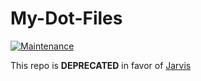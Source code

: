 # My-Dot-Files

[![Maintenance](https://img.shields.io/badge/Maintained%3F-no-red.svg)](https://github.com/Armour/Jarvis)

This repo is **DEPRECATED** in favor of [Jarvis](https://github.com/Armour/Jarvis)
